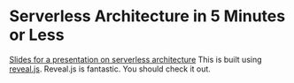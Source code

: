 # Serverless Architecture in 5 Minutes or Less
[Slides for a presentation on serverless architecture](https://tommyokeefe.github.io/serverless-lightning-talk/)
This is built using [reveal.js](https://revealjs.com/#/). Reveal.js is fantastic. You should check it out. 
